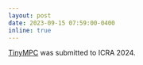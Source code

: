 ```yaml
---
layout: post
date: 2023-09-15 07:59:00-0400
inline: true
---
```


[TinyMPC](http://arxiv.org/abs/2310.16985) was submitted to ICRA 2024. 
